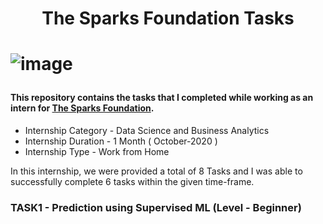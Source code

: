 <h1 align="center">The Sparks Foundation Tasks<h1>       
  
  
![image](https://user-images.githubusercontent.com/93142399/229810947-7acb32e5-8b1e-458a-9029-5a82f3073e3c.png)
  
#### This repository contains the tasks that I completed while working as an intern for [The Sparks Foundation](https://internship.thesparksfoundation.info/).
  
  - Internship Category - Data Science and Business Analytics
  - Internship Duration - 1 Month ( October-2020 )
  - Internship Type - Work from Home

 In this internship, we were provided a total of 8 Tasks and I was able to successfully complete 6 tasks within the given time-frame.
  
  
 ### TASK1 - Prediction using Supervised ML (Level - Beginner)
